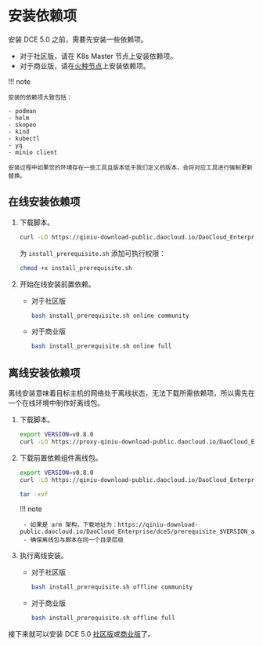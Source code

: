 # 安装依赖项

安装 DCE 5.0 之前，需要先安装一些依赖项。

- 对于社区版，请在 K8s Master 节点上安装依赖项。
- 对于商业版，请在[火种节点](./commercial/deploy-arch.md)上安装依赖项。

!!! note

    安装的依赖项大致包括：

    - podman
    - helm
    - skopeo
    - kind
    - kubectl
    - yq
    - minio client
    
    安装过程中如果您的环境存在一些工具且版本低于我们定义的版本，会将对应工具进行强制更新替换。

## 在线安装依赖项

1. 下载脚本。

    ```bash
    curl -LO https://qiniu-download-public.daocloud.io/DaoCloud_Enterprise/dce5/install_prerequisite.sh
    ```

    为 `install_prerequisite.sh` 添加可执行权限：

    ```bash
    chmod +x install_prerequisite.sh
    ```

2. 开始在线安装前置依赖。

    - 对于社区版

        ```bash
        bash install_prerequisite.sh online community
        ```

    - 对于商业版

        ```bash
        bash install_prerequisite.sh online full
        ```

## 离线安装依赖项

离线安装意味着目标主机的网络处于离线状态，无法下载所需依赖项，所以需先在一个在线环境中制作好离线包。

1. 下载脚本。

    ```bash
    export VERSION=v0.8.0
    curl -LO https://proxy-qiniu-download-public.daocloud.io/DaoCloud_Enterprise/dce5/install_prerequisite.sh
    ```

2. 下载前置依赖组件离线包。

    ```bash
    export VERSION=v0.8.0
    curl -LO https://qiniu-download-public.daocloud.io/DaoCloud_Enterprise/dce5/prerequisite_$VERSION_amd64.tar.gz

    tar -xvf 
    ```

    !!! note

        - 如果是 arm 架构，下载地址为：https://qiniu-download-public.daocloud.io/DaoCloud_Enterprise/dce5/prerequisite_$VERSION_arm64.tar.gz
        - 确保离线包与脚本在同一个目录层级

3. 执行离线安装。

    - 对于社区版

        ```bash
        bash install_prerequisite.sh offline community
        ```

    - 对于商业版

        ```bash
        bash install_prerequisite.sh offline full
        ```

接下来就可以安装 DCE 5.0 [社区版](community/resources.md)或[商业版](commercial/deploy-requirements.md)了。
